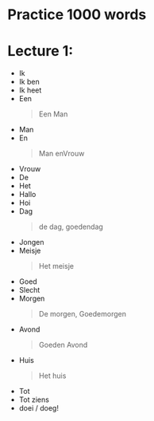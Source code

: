 # Practice 1000 words

# Lecture 1: 
 - Ik
 - Ik ben
 - Ik heet
 - Een 
    > Een Man
 - Man 
 - En  
    > Man enVrouw
 - Vrouw
 - De
 - Het
 - Hallo
 - Hoi
 - Dag 
    > de dag, goedendag
 - Jongen
 - Meisje
    > Het meisje
 - Goed 
 - Slecht
 - Morgen
    > De morgen, Goedemorgen
 - Avond
    > Goeden Avond
 - Huis
    > Het huis
 - Tot
 - Tot ziens
 - doei / doeg!
